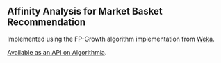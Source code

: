 Affinity Analysis for Market Basket Recommendation
--

Implemented using the FP-Growth algorithm implementation from [Weka](http://www.cs.waikato.ac.nz/ml/weka/).

[Available as an API on Algorithmia](https://algorithmia.com/algorithms/Aluxian/AffinityAnalysisFPGrowth).
